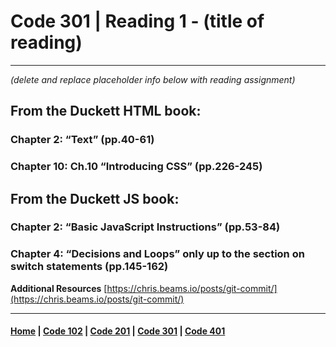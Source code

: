 # Code 301 | Reading 1 - (title of reading)
***
*(delete and replace placeholder info below with reading assignment)*

## From the Duckett HTML book:
### Chapter 2: “Text” (pp.40-61)

### Chapter 10: Ch.10 “Introducing CSS” (pp.226-245)

## From the Duckett JS book:
### Chapter 2: “Basic JavaScript Instructions” (pp.53-84)

### Chapter 4: “Decisions and Loops” only up to the section on switch statements (pp.145-162)

**Additional Resources**
[https://chris.beams.io/posts/git-commit/](https://chris.beams.io/posts/git-commit/)

***

#### [Home](README.md) | [Code 102](102.md) | [Code 201](201.md) | [Code 301](301.md) | [Code 401](401.md)
